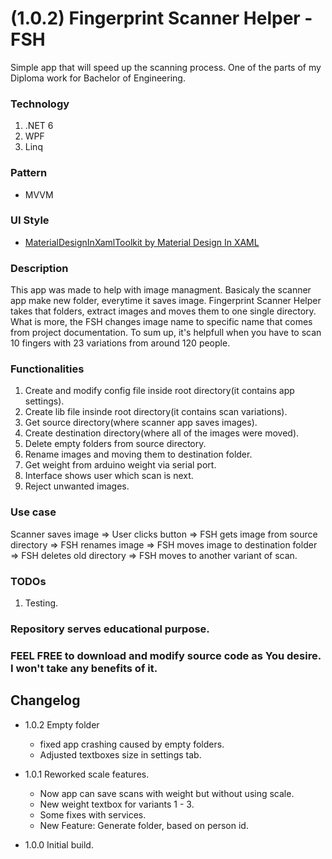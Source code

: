 # (1.0.2) Fingerprint Scanner Helper - FSH
Simple app that will speed up the scanning process. One of the parts of my Diploma work for Bachelor of Engineering.

### Technology 
1. .NET 6
2. WPF
3. Linq

### Pattern
- MVVM

### UI Style
- [MaterialDesignInXamlToolkit by Material Design In XAML](https://github.com/MaterialDesignInXAML/MaterialDesignInXamlToolkit.git)

### Description
This app was made to help with image managment. Basicaly the scanner app make new folder, everytime it saves image. Fingerprint Scanner Helper takes that folders, extract images and moves them to one single directory. What is more, the FSH changes image name to specific name that comes from project documentation. To sum up, it's helpfull when you have to scan 10 fingers with 23 variations from around 120 people.

### Functionalities
1. Create and modify config file inside root directory(it contains app settings).
2. Create lib file insinde root directory(it contains scan variations).
3. Get source directory(where scanner app saves images).
4. Create destination directory(where all of the images were moved).
5. Delete empty folders from source directory.
6. Rename images and moving them to destination folder.
7. Get weight from arduino weight via serial port.
8. Interface shows user which scan is next.
9. Reject unwanted images.

### Use case
Scanner saves image => User clicks button => FSH gets image from source directory => FSH renames image => FSH moves image to destination folder => FSH deletes old directory =>  FSH moves to another variant of scan.

### TODOs
1. Testing.

### Repository serves educational purpose.
### FEEL FREE to download and modify source code as You desire. I won't take any benefits of it.


## Changelog
- 1.0.2 Empty folder
  - fixed app crashing caused by empty folders.
  - Adjusted textboxes size in settings tab.
  
- 1.0.1 Reworked scale features.
  - Now app can save scans with weight but without using scale.
  - New weight textbox for variants 1 - 3.
  - Some fixes with services.
  - New Feature: Generate folder, based on person id.
  
- 1.0.0 Initial build.
